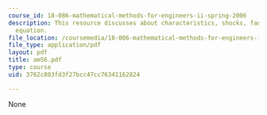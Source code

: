 ```yaml
---
course_id: 18-086-mathematical-methods-for-engineers-ii-spring-2006
description: This resource discusses about characteristics, shocks, fans and Burger?s
  equation.
file_location: /coursemedia/18-086-mathematical-methods-for-engineers-ii-spring-2006/3762c803fd3f27bcc47cc76341162824_am56.pdf
file_type: application/pdf
layout: pdf
title: am56.pdf
type: course
uid: 3762c803fd3f27bcc47cc76341162824

---
```

None